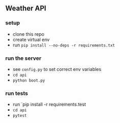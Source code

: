 ## Weather API

### setup
* clone this repo
* create virtual env
* run `pip install --no-deps -r requirements.txt`

### run the server
* see `config.py` to set correct env variables
* `cd api`
* `python boot.py`

### run tests
* run `pip install -r requirements.test
* `cd api`
* `pytest`

